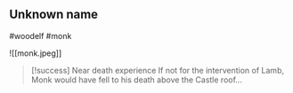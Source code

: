 ## Unknown name
#woodelf #monk

![[monk.jpeg]]

> [!success] Near death experience
> If not for the intervention of Lamb, Monk would have fell to his death above the Castle roof...